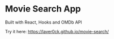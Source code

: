 # Movie Search App
Built with React, Hooks and OMDb API

Try it here: https://laver0ck.github.io/movie-search/